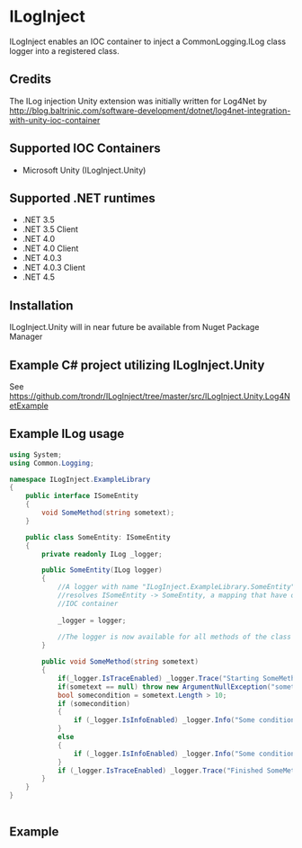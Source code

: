 # ILogInject

ILogInject enables an IOC container to inject a CommonLogging.ILog class logger into a registered class.

## Credits

The ILog injection Unity extension was initially written for Log4Net by http://blog.baltrinic.com/software-development/dotnet/log4net-integration-with-unity-ioc-container

## Supported IOC Containers

* Microsoft Unity (ILogInject.Unity)

## Supported .NET runtimes

* .NET 3.5
* .NET 3.5 Client
* .NET 4.0
* .NET 4.0 Client
* .NET 4.0.3
* .NET 4.0.3 Client
* .NET 4.5

## Installation

ILogInject.Unity will in near future be available from Nuget Package Manager

## Example C# project utilizing ILogInject.Unity

See https://github.com/trondr/ILogInject/tree/master/src/ILogInject.Unity.Log4NetExample

## Example ILog usage

```csharp
using System;
using Common.Logging;

namespace ILogInject.ExampleLibrary
{
	public interface ISomeEntity
    {
        void SomeMethod(string sometext);
    }

    public class SomeEntity: ISomeEntity
    {
        private readonly ILog _logger;

        public SomeEntity(ILog logger)
        {
            //A logger with name "ILogInject.ExampleLibrary.SomeEntity" is injected into the class when the IOC container
			//resolves ISomeEntity -> SomeEntity, a mapping that have on application startup been registered into the 
			//IOC container
			
			_logger = logger; 
			
			//The logger is now available for all methods of the class by using the _logger field	
        }

        public void SomeMethod(string sometext)
        {
            if(_logger.IsTraceEnabled) _logger.Trace("Starting SomeMethod...");
            if(sometext == null) throw new ArgumentNullException("sometext");
            bool somecondition = sometext.Length > 10;
            if (somecondition)
            {
                if (_logger.IsInfoEnabled) _logger.Info("Some condition was true");
            }
            else
            {
                if (_logger.IsInfoEnabled) _logger.Info("Some condition was false");
            }
            if (_logger.IsTraceEnabled) _logger.Trace("Finished SomeMethod!");
        }
    }
}
	
```

## Example